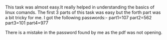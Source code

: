 This task was almost easy.It really helped in understanding the basics of linux comands. The first 3 parts of this task was easy but the forth part was a bit tricky for me. 
I got the following passwords:-
part1=107
part2=562
part3=101
part4=977

There is a mistake in the password found by me as the pdf was not opening.
